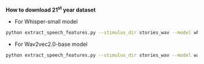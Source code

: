 **How to download 21<sup>st</sup> year dataset**

- For Whisper-small model
```bash
python extract_speech_features.py --stimulus_dir stories_wav --model whisper-small --chunksz 100 --contextsz 16000 --use_featext --batchsz 64
```
- For Wav2vec2.0-base model
```bash
python extract_speech_features.py --stimulus_dir stories_wav --model wav2vec2-base --chunksz 100 --contextsz 16000 --use_featext --batchsz 64
```
